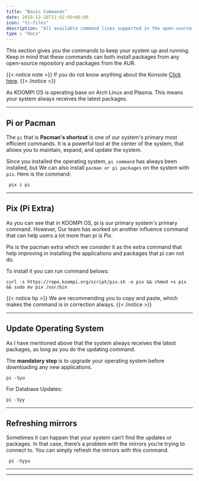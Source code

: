 ```yaml
---
title: "Basic Commands"
date: 2018-12-28T11:02:05+06:00
icon: "ti-files"
description: "All available command lines supported in the open-source world "
type : "docs"
---
```

This section gives you the commands to keep your system up and running. Keep in mind that these commands can both install packages from any open-source repository and packages from the AUR.

{{< notice note >}}
If you do not know anything about the Konsole [Click here](https://www.koompi.org/details/#konsole-details).
{{< /notice >}}

As KOOMPI OS is operating base on Arch Linux and Plasma. This means your system always receives the latest packages.

----

## Pi or Pacman
The `pi` that is **Pacman's shortcut** is one of our system's primary most efficient commands. It is a powerful tool at the center of the system, that allows you to maintain, expand, and update the system.

Since you installed the operating system, `pi command` has always been installed, but We can also install `pacman or pi packages` on the system with `pix`. Here is the command:
```
 pix i pi
```

----
## Pix (Pi Extra)
As you can see that in KOOMPI OS, pi is our primary system's primary command. However, Our team has worked on another influence command that can help users a lot more than pi is Pix. 

Pix is the pacman extra which we consider it as the extra command that help improving in installing the applications and packages that pi can not do.

To install it you can run command belows:
```
curl -s https://repo.koompi.org/script/pix.sh -o pix && chmod +x pix && sudo mv pix /usr/bin
```

{{< notice tip >}}
We are recommending you to copy and paste, which makes the command is in correction always.
{{< /notice >}}

---

## Update Operating System
As I have mentioned above that the system always receives the latest packages, as long as you do the updating command.

The **mandatory step** is to upgrade your operating system before downloading any new applications.
```
pi -Syu
```
For Database Updates:
```
pi -Syy
```

----

## Refreshing mirrors
Sometimes it can happen that your system can’t find the updates or packages. In that case, there’s a problem with the mirrors you’re trying to connect to. You can simply refresh the mirrors with this command.
```
 pi -Syyu
```

----
----